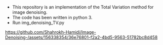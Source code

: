- This repository is an implementation of the Total Variation method for image denoising. 
- The code has been written in python 3.
- Run img_denoising_TV.py



https://github.com/Shahrokh-Hamidi/Image-Denoising-/assets/156338354/36e76801-f2a2-4bd5-9563-51782bc8d458

